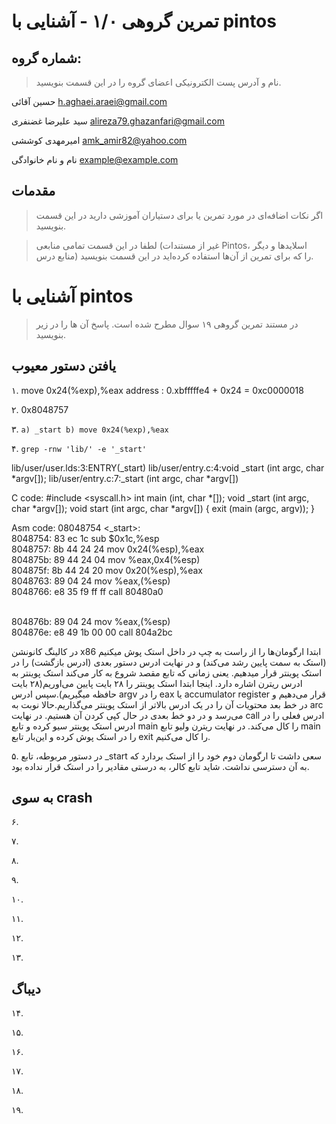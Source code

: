 تمرین گروهی ۱/۰ - آشنایی با pintos
======================

شماره گروه:
-----
> نام و آدرس پست الکترونیکی اعضای گروه را در این قسمت بنویسید.

حسین آقائی h.aghaei.araei@gmail.com

سید علیرضا غضنفری alireza79.ghazanfari@gmail.com 

امیرمهدی کوششی amk_amir82@yahoo.com

نام و نام خانوادگی <example@example.com> 

مقدمات
----------
> اگر نکات اضافه‌ای در مورد تمرین یا برای دستیاران آموزشی دارید در این قسمت بنویسید.


> لطفا در این قسمت تمامی منابعی (غیر از مستندات Pintos، اسلاید‌ها و دیگر منابع  درس) را که برای تمرین از آن‌ها استفاده کرده‌اید در این قسمت بنویسید.

آشنایی با pintos
============
>  در مستند تمرین گروهی ۱۹ سوال مطرح شده است. پاسخ آن ها را در زیر بنویسید.


## یافتن دستور معیوب

۱.
    move 0x24(%exp),%eax 
	address : 0.xbfffffe4 + 0x24 = 0xc0000018 

۲.
    0x8048757
    

۳.
 `a) _start
  b) move 0x24(%exp),%eax
 `
  

۴.
   `grep -rnw 'lib/' -e '_start'`
   
   lib/user/user.lds:3:ENTRY(_start) 
   lib/user/entry.c:4:void _start (int argc, char *argv[]); 
   lib/user/entry.c:7:_start (int argc, char *argv[]) 
   
   C code:
   #include <syscall.h>
   int main (int, char *[]);
   void _start (int argc, char *argv[]);
   void start (int argc, char *argv[]) 
   {
   	exit (main (argc, argv));
   }
   
   Asm code:
   08048754 <_start>:                                                                                      
   8048754:       83 ec 1c                sub    $0x1c,%esp                                                
   8048757:       8b 44 24 24             mov    0x24(%esp),%eax                                           
   804875b:       89 44 24 04             mov    %eax,0x4(%esp)                                            
   804875f:       8b 44 24 20             mov    0x20(%esp),%eax                                         
   8048763:       89 04 24                mov    %eax,(%esp)                                              
   8048766:       e8 35 f9 ff ff          call   80480a0 <main>                                           
   804876b:       89 04 24                mov    %eax,(%esp)                                               
   804876e:       e8 49 1b 00 00          call   804a2bc <exit> 
   
   در کالینگ کانونشن x86 ابتدا ارگومان‌ها را از راست به چپ در داخل استک پوش میکنیم (استک به سمت پایین رشد می‌کند) و در نهایت ادرس دستور بعدی (ادرس بازگشت) را در استک پوینتر قرار میدهیم. یعنی زمانی که تابع مقصد شروع به کار می‌کند استک پوینتر به ادرس ریترن اشاره دارد.
   اینجا ابتدا استک پوینتر را ۲۸ بایت پایین می‌اوریم(۲۸ بایت حافظه میگیریم).سپس ادرس argv را در eax یا accumulator register قرار می‌دهیم و در خط بعد محتویات آن را در یک ادرس بالاتر از استک پوینتر می‌گذاریم.حالا نوبت به arc می‌رسد و در دو خط بعدی در حال کپی کردن آن هستیم. در نهایت call ادرس فعلی را در ادرس استک پوینتر سیو کرده و تابع main را کال می‌کند. در نهایت ریترن ولیو تابع main را در استک پوش کرده و این‌بار تابع exit را کال می‌کنیم.
   
   

۵. در دستور مربوطه، تابع _start سعی داشت تا  ارگومان دوم خود را از استک بردارد که به آن دسترسی نداشت. شاید تابع کالر، به درستی مقادیر را در استک قرار نداده بود.

## به سوی crash

۶.

۷.

۸.

۹.

۱۰.

۱۱.

۱۲.

۱۳.


## دیباگ

۱۴.

۱۵.

۱۶.

۱۷.

۱۸.

۱۹.
